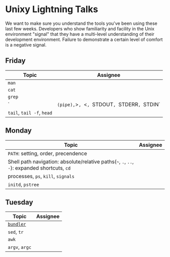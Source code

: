 # Unixy Lightning Talks

We want to make sure you understand the tools you've been using these last few
weeks.  Developers who show familiarity and facility in the Unix environment
"signal" that they have a multi-level understanding of their development
environment.  Failure to demonstrate a certain level of comfort is a negative
signal.

## Friday

Topic | Assignee
----- | --------
`man` | 
`cat` | 
`grep`| 
`|` (pipe), `>`, `<`, `STDOUT`, `STDERR`, `STDIN`|
`tail`, `tail -f`, `head` | 

## Monday

Topic | Assignee
----- | --------
`PATH`: setting, order, precendence |  
Shell path navigation: absolute/relative paths(`~`, `.`, `..`, `-`): expanded shortcuts, `cd` | 
processes, `ps`, `kill`, `signals` |
`initd`, `pstree` | 

## Tuesday

Topic | Assignee
----- | --------
[`bundler`](http://bundler.io) | 
`sed`, `tr` |
`awk` | 
`argv`, `argc` | 

